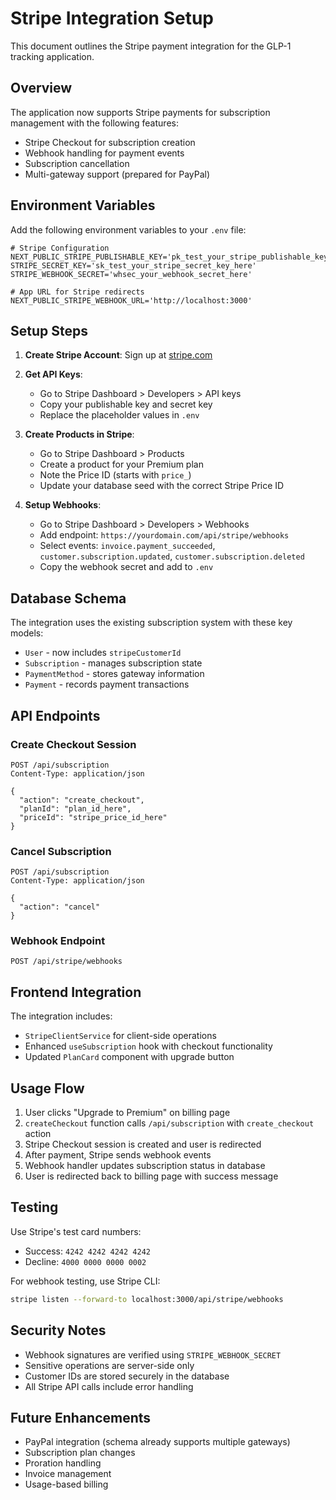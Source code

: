 # Stripe Integration Setup

This document outlines the Stripe payment integration for the GLP-1 tracking application.

## Overview

The application now supports Stripe payments for subscription management with the following features:
- Stripe Checkout for subscription creation
- Webhook handling for payment events
- Subscription cancellation
- Multi-gateway support (prepared for PayPal)

## Environment Variables

Add the following environment variables to your `.env` file:

```env
# Stripe Configuration
NEXT_PUBLIC_STRIPE_PUBLISHABLE_KEY='pk_test_your_stripe_publishable_key_here'
STRIPE_SECRET_KEY='sk_test_your_stripe_secret_key_here'
STRIPE_WEBHOOK_SECRET='whsec_your_webhook_secret_here'

# App URL for Stripe redirects
NEXT_PUBLIC_STRIPE_WEBHOOK_URL='http://localhost:3000'
```

## Setup Steps

1. **Create Stripe Account**: Sign up at [stripe.com](https://stripe.com)

2. **Get API Keys**: 
   - Go to Stripe Dashboard > Developers > API keys
   - Copy your publishable key and secret key
   - Replace the placeholder values in `.env`

3. **Create Products in Stripe**:
   - Go to Stripe Dashboard > Products
   - Create a product for your Premium plan
   - Note the Price ID (starts with `price_`)
   - Update your database seed with the correct Stripe Price ID

4. **Setup Webhooks**:
   - Go to Stripe Dashboard > Developers > Webhooks
   - Add endpoint: `https://yourdomain.com/api/stripe/webhooks`
   - Select events: `invoice.payment_succeeded`, `customer.subscription.updated`, `customer.subscription.deleted`
   - Copy the webhook secret and add to `.env`

## Database Schema

The integration uses the existing subscription system with these key models:
- `User` - now includes `stripeCustomerId`
- `Subscription` - manages subscription state
- `PaymentMethod` - stores gateway information
- `Payment` - records payment transactions

## API Endpoints

### Create Checkout Session
```http
POST /api/subscription
Content-Type: application/json

{
  "action": "create_checkout",
  "planId": "plan_id_here",
  "priceId": "stripe_price_id_here"
}
```

### Cancel Subscription
```http
POST /api/subscription
Content-Type: application/json

{
  "action": "cancel"
}
```

### Webhook Endpoint
```http
POST /api/stripe/webhooks
```

## Frontend Integration

The integration includes:
- `StripeClientService` for client-side operations
- Enhanced `useSubscription` hook with checkout functionality
- Updated `PlanCard` component with upgrade button

## Usage Flow

1. User clicks "Upgrade to Premium" on billing page
2. `createCheckout` function calls `/api/subscription` with `create_checkout` action
3. Stripe Checkout session is created and user is redirected
4. After payment, Stripe sends webhook events
5. Webhook handler updates subscription status in database
6. User is redirected back to billing page with success message

## Testing

Use Stripe's test card numbers:
- Success: `4242 4242 4242 4242`
- Decline: `4000 0000 0000 0002`

For webhook testing, use Stripe CLI:
```bash
stripe listen --forward-to localhost:3000/api/stripe/webhooks
```

## Security Notes

- Webhook signatures are verified using `STRIPE_WEBHOOK_SECRET`
- Sensitive operations are server-side only
- Customer IDs are stored securely in the database
- All Stripe API calls include error handling

## Future Enhancements

- PayPal integration (schema already supports multiple gateways)
- Subscription plan changes
- Proration handling
- Invoice management
- Usage-based billing